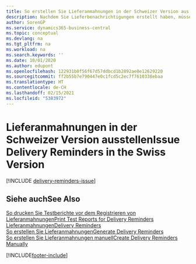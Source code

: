 ```yaml
---
title: So erstellen Sie Lieferanmahnungen in der Schweizer Version aus
description: Nachdem Sie Lieferbenachrichtigungen erstellt haben, müssen Sie sie registrieren und ausdrucken, sodass Sie Mahnungen an Kreditoren verschicken können. Vor dem Ausstellen von Lieferbenachrichtigungen können Sie einen Testbericht drucken.
author: SorenGP
ms.service: dynamics365-business-central
ms.topic: conceptual
ms.devlang: na
ms.tgt_pltfrm: na
ms.workload: na
ms.search.keywords: ''
ms.date: 10/01/2020
ms.author: edupont
ms.openlocfilehash: 122931b0f56f67d57ddbcd1b2892ae0e12629220
ms.sourcegitcommit: ff2b55b7e790447e0c1fcd5c2ec7f7610338ebaa
ms.translationtype: HT
ms.contentlocale: de-CH
ms.lasthandoff: 02/15/2021
ms.locfileid: "5383972"
---
```

# <a name="issue-delivery-reminders-in-the-swiss-version"></a><span data-ttu-id="a6430-104">Lieferanmahnungen in der Schweizer Version ausstellen</span><span class="sxs-lookup"><span data-stu-id="a6430-104">Issue Delivery Reminders in the Swiss Version</span></span>

[!INCLUDE [delivery-reminders-issue](../includes/ATCHDE/delivery-reminders-issue.md)]

## <a name="see-also"></a><span data-ttu-id="a6430-105">Siehe auch</span><span class="sxs-lookup"><span data-stu-id="a6430-105">See Also</span></span>

[<span data-ttu-id="a6430-106">So drucken Sie Testberichte vor dem Registrieren von Lieferanmahnungen</span><span class="sxs-lookup"><span data-stu-id="a6430-106">Print Test Reports for Delivery Reminders</span></span>](how-to-print-test-reports-for-delivery-reminders.md)  
[<span data-ttu-id="a6430-107">Lieferanmahnungen</span><span class="sxs-lookup"><span data-stu-id="a6430-107">Delivery Reminders</span></span>](delivery-reminders.md)  
[<span data-ttu-id="a6430-108">So erstellen Sie Lieferanmahnungen</span><span class="sxs-lookup"><span data-stu-id="a6430-108">Generate Delivery Reminders</span></span>](how-to-generate-delivery-reminders.md)  
[<span data-ttu-id="a6430-109">So erstellen Sie Lieferanmahnungen manuell</span><span class="sxs-lookup"><span data-stu-id="a6430-109">Create Delivery Reminders Manually</span></span>](how-to-create-delivery-reminders-manually.md)  


[!INCLUDE[footer-include](../../includes/footer-banner.md)]